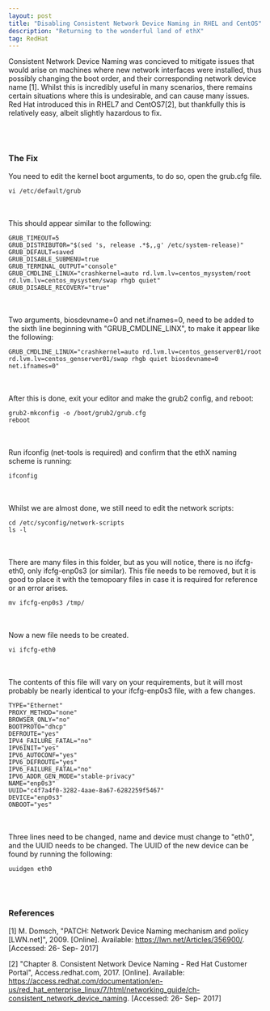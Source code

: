 ```yaml
---
layout: post
title: "Disabling Consistent Network Device Naming in RHEL and CentOS"
description: "Returning to the wonderful land of ethX"
tag: RedHat
---
```


Consistent Network Device Naming was concieved to mitigate issues that would arise on machines where new network interfaces were installed, thus possibly changing the boot order, and their corresponding network device name [1]. Whilst this is incredibly useful in many scenarios, there remains certain situations where this is undesirable, and can cause many issues. Red Hat introduced this in RHEL7 and CentOS7[2], but thankfully this is relatively easy, albeit slightly hazardous to fix.

<br><br>
### The Fix
You need to edit the kernel boot arguments, to do so, open the grub.cfg file.

	vi /etc/default/grub

<br><br>
This should appear similar to the following:

	GRUB_TIMEOUT=5
	GRUB_DISTRIBUTOR="$(sed 's, release .*$,,g' /etc/system-release)"
	GRUB_DEFAULT=saved
	GRUB_DISABLE_SUBMENU=true
	GRUB_TERMINAL_OUTPUT="console"
	GRUB_CMDLINE_LINUX="crashkernel=auto rd.lvm.lv=centos_mysystem/root 
	rd.lvm.lv=centos_mysystem/swap rhgb quiet"
	GRUB_DISABLE_RECOVERY="true"

<br><br>
Two arguments, biosdevname=0 and net.ifnames=0, need to be added to the sixth line beginning with "GRUB_CMDLINE_LINX", to make it appear like the following:


	GRUB_CMDLINE_LINUX="crashkernel=auto rd.lvm.lv=centos_genserver01/root 
	rd.lvm.lv=centos_genserver01/swap rhgb quiet biosdevname=0 net.ifnames=0"

<br><br>
After this is done, exit your editor and make the grub2 config, and reboot:
	
	
	grub2-mkconfig -o /boot/grub2/grub.cfg
	reboot

<br><br>
Run ifconfig (net-tools is required) and confirm that the ethX naming scheme is running:

	ifconfig

<br><br>
Whilst we are almost done, we still need to edit the network scripts:
	
	cd /etc/syconfig/network-scripts
	ls -l

<br><br>
There are many files in this folder, but as you will notice, there is no ifcfg-eth0, only ifcfg-enp0s3 (or similar). This file needs to be removed, but it is good to place it with the temopoary files in case it is required for reference or an error arises. 
	
	mv ifcfg-enp0s3 /tmp/

<br><br>
Now a new file needs to be created.
	
	vi ifcfg-eth0

<br><br>
The contents of this file will vary on your requirements, but it will most probably be nearly identical to your ifcfg-enp0s3 file, with a few changes.
	
	TYPE="Ethernet"
	PROXY_METHOD="none"
	BROWSER_ONLY="no"
	BOOTPROTO="dhcp"
	DEFROUTE="yes"
	IPV4_FAILURE_FATAL="no"
	IPV6INIT="yes"
	IPV6_AUTOCONF="yes"
	IPV6_DEFROUTE="yes"
	IPV6_FAILURE_FATAL="no"
	IPV6_ADDR_GEN_MODE="stable-privacy"
	NAME="enp0s3"
	UUID="c4f7a4f0-3282-4aae-8a67-6282259f5467"
	DEVICE="enp0s3"
	ONBOOT="yes"

<br><br>
Three lines need to be changed, name and device must change to "eth0", and the UUID needs to be changed. The UUID of the new device can be found by running the following:
	
	uuidgen eth0
	
<br><br>
### References
[1] M. Domsch, "PATCH: Network Device Naming mechanism and policy [LWN.net]", 2009. [Online]. Available: https://lwn.net/Articles/356900/. [Accessed: 26- Sep- 2017]

[2] "Chapter 8. Consistent Network Device Naming - Red Hat Customer Portal", Access.redhat.com, 2017. [Online]. Available: https://access.redhat.com/documentation/en-us/red_hat_enterprise_linux/7/html/networking_guide/ch-consistent_network_device_naming. [Accessed: 26- Sep- 2017]
